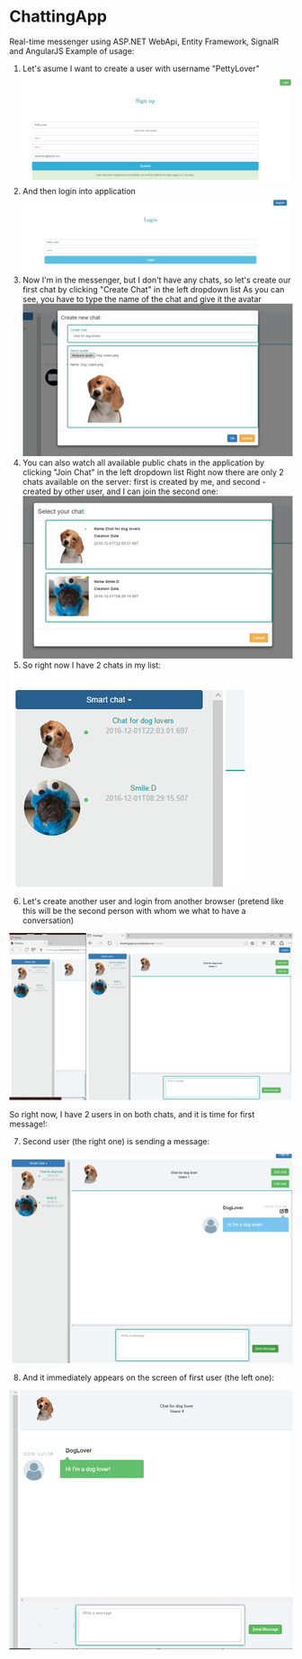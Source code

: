 # ChattingApp

Real-time messenger using ASP.NET WebApi, Entity Framework, SignalR and AngularJS
Example of usage:
  1. Let's asume I want to create a user with username "PettyLover" 
  ![alt Sign Up](https://github.com/SergiyLichenko/ChattingApp/blob/master/Smart/Docs/SignUp.png)
  2. And then login into application
  ![alt Login Page](https://github.com/SergiyLichenko/ChattingApp/blob/master/Smart/Docs/Login.png)
  3. Now I'm in the messenger, but I don't have any chats, so let's create our first chat by clicking "Create Chat" in the left dropdown list
  As you can see, you have to type the name of the chat and give it the avatar
   ![alt Login Page](https://github.com/SergiyLichenko/ChattingApp/blob/master/Smart/Docs/Create%20Chat.png)
  4. You can also watch all available public chats in the application by clicking "Join Chat" in the left dropdown list
  Right now there are only 2 chats available on the server: first is created by me, and second - created by other user, and I can join the second one:
  ![alt Login Page](https://github.com/SergiyLichenko/ChattingApp/blob/master/Smart/Docs/Join%20Chat.png)
  5. So right now I have 2 chats in my list:
  
  ![alt Login Page](https://github.com/SergiyLichenko/ChattingApp/blob/master/Smart/Docs/2%20Chats.png)

  6. Let's create another user and login from another browser (pretend like this will be the second person with whom we what to have a conversation)
  
   ![alt Login Page](https://github.com/SergiyLichenko/ChattingApp/blob/master/Smart/Docs/2%20users.png)
  
  So right now, I have 2 users in on both chats, and it is time for first message!:
  
  7. Second user (the right one) is sending a message:
  
   ![alt Login Page](https://github.com/SergiyLichenko/ChattingApp/blob/master/Smart/Docs/FirstMessage.png)
   
  8. And it immediately appears on the screen of first user (the left one):
  
  ![alt Login Page](https://github.com/SergiyLichenko/ChattingApp/blob/master/Smart/Docs/FirstAppearance.png)
  
